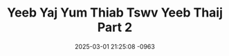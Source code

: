 ---
layout: movie-video-data
date: 2025-03-01 21:25:08 -0963
categories: movie

# Site Attributes
title: "Yeeb Yaj Yum Thiab Tswv Yeeb Thaij Part 2"
permalink: "/movie/Yeeb_Yaj_Yum_Thiab_Tswv_Yeeb_Thaij_Part_2"

# Movie Attributes
synopsis: "Thousands of years ago, the folk tale of Yeeb Yaj Yum & Tswv Yeeb Thaij made a lasting impression on the Hmong culture. This story symbolized true love that will never dies. Since we did not have a written language, the tale was narrated orally from generation to generation. Due to the war, we, the Hmong people today, are now living in different corners of the world. For this reason Hmoob Toj Siab Productions decide to preserve this folk tale by enscribing it into written literature by adopting Mor-Lam-Lueng lyric into it. We spent over a year and a half to plan and recruit talented artists to bring life to this story. It is not a simple movie to watch but it is a piece of culture to keep. It is a great challenge and we hope you enjoy this cornerstone of Hmong culture. "
producer: "Hmong Toj Siab Productions"
director: ""
writer: ""
video_link: "https://youtu.be/9t4CCsJTSyE?si=x6c3Ui2JAubhRqjq"
genre: "Folklore"
year: "2006"
release_type: "DVD"
storage: "Center for Hmong Studies"
thumbnail: "/assets/images/movie_thumbnails/Yeeb Yaj Yum Thiab Tswv Yeeb Thaij Part 2.jpeg"
publishing_company: "Hmong Toj Siab Productions"

# Sequels + Parts
base_movie: "Yeeb Yaj Yum Thiab Tswv Yeeb Thaij Part 1"
total_parts: 2
sequel: ""

# Movie Cast
cast:
- name: "Cib Xyooj"
- name: "Ceeb Lis"
- name: "Pes Yaj"
- name: "Kuam Neeb Yaj"
- name: "Paj Xyoob Vaj"
- name: "Xeeb Yaj"
- name: "Iab Xyooj"
- name: "Koob Lis"
---